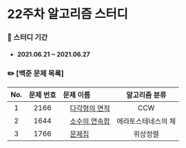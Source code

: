 # 22주차 알고리즘 스터디

### 📖 스터디 기간
- #### 2021.06.21 ~ 2021.06.27


### ✏️ [백준 문제 목록]
|No.|문제 번호|문제 이름|알고리즘 분류|
|:---:|:---:|:---|:---:|
|1|2166|<img src="https://d2gd6pc034wcta.cloudfront.net/tier/11.svg" width="12"> [다각형의 면적](https://www.acmicpc.net/problem/2166)|CCW| 
|2|1644|<img src="https://d2gd6pc034wcta.cloudfront.net/tier/13.svg" width="12"> [소수의 연속합](https://www.acmicpc.net/problem/1644)|에라토스테네스의 체| 
|3|1766|<img src="https://d2gd6pc034wcta.cloudfront.net/tier/14.svg" width="12"> [문제집](https://www.acmicpc.net/problem/1766)|위상정렬|

